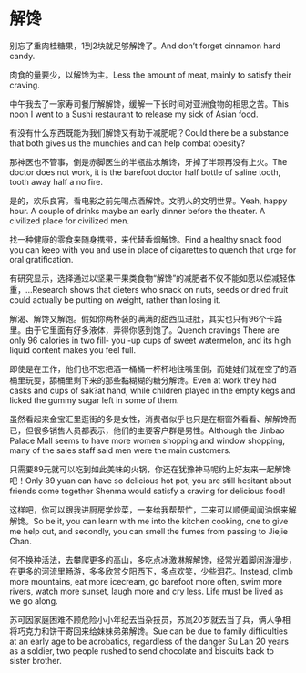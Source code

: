 # 解馋

<p><span class="chinese">别忘了重肉桂糖果，1到2块就足够解馋了。</span><span class="english">And don’t forget cinnamon hard candy.</span></p>

<p><span class="chinese">肉食的量要少，以解馋为主。</span><span class="english">Less the amount of meat, mainly to satisfy their craving.</span></p>

<p><span class="chinese">中午我去了一家寿司餐厅解解馋，缓解一下长时间对亚洲食物的相思之苦。</span><span class="english">This noon I went to a Sushi restaurant to release my sick of Asian food.</span></p>

<p><span class="chinese">有没有什么东西既能为我们解馋又有助于减肥呢？</span><span class="english">Could there be a substance that both gives us the munchies and can help combat obesity?</span></p>

<p><span class="chinese">那神医也不管事，倒是赤脚医生的半瓶盐水解馋，牙掉了半颗再没有上火。</span><span class="english">The doctor does not work, it is the barefoot doctor half bottle of saline tooth, tooth away half a no fire.</span></p>

<p><span class="chinese">是的，欢乐良宵。看电影之前先喝点酒解馋。文明人的文明世界。</span><span class="english">Yeah, happy hour. A couple of drinks maybe an early dinner before the theater. A civilized place for civilized men.</span></p>

<p><span class="chinese">找一种健康的零食来随身携带，来代替香烟解馋。</span><span class="english">Find a healthy snack food you can keep with you and use in place of cigarettes to quench that urge for oral gratification.</span></p>

<p><span class="chinese">有研究显示，选择通过以坚果干果类食物“解馋”的减肥者不仅不能如愿以偿减轻体重，…</span><span class="english">Research shows that dieters who snack on nuts, seeds or dried fruit could actually be putting on weight, rather than losing it.</span></p>

<p><span class="chinese">解渴、解馋又解饱。假如你两杯装的满满的甜西瓜进肚，其实也只有96个卡路里。由于它里面有好多液体，弄得你感到饱了。</span><span class="english">Quench cravings There are only 96 calories in two fill- you -up cups of sweet watermelon, and its high liquid content makes you feel full.</span></p>

<p><span class="chinese">即使是在工作，他们也不忘把酒一桶桶一杯杯地往嘴里倒，而娃娃们就在空了的酒桶里玩耍，舔桶里剩下来的那些黏糊糊的糖分解馋。</span><span class="english">Even at work they had casks and cups of sak?at hand, while children played in the empty kegs and licked the gummy sugar left in some of them.</span></p>

<p><span class="chinese">虽然看起来金宝汇里逛街的多是女性，消费者似乎也只是在橱窗外看看、解解馋而已，但很多销售人员都表示，他们的主要客户群是男性。</span><span class="english">Although the Jinbao Palace Mall seems to have more women shopping and window shopping, many of the sales staff said men were the main customers.</span></p>

<p><span class="chinese">只需要89元就可以吃到如此美味的火锅，你还在犹豫神马呢约上好友来一起解馋吧！</span><span class="english">Only 89 yuan can have so delicious hot pot, you are still hesitant about friends come together Shenma would satisfy a craving for delicious food!</span></p>

<p><span class="chinese">这样吧，你可以跟我进厨房学炒菜，一来给我帮帮忙，二来可以顺便闻闻油烟来解解馋。</span><span class="english">So be it, you can learn with me into the kitchen cooking, one to give me help out, and secondly, you can smell the fumes from passing to Jiejie Chan.</span></p>

<p><span class="chinese">何不换种活法，去攀爬更多的高山，多吃点冰激淋解解馋，经常光着脚闲游漫步，在更多的河流里畅游，多多欣赏夕阳西下，多点欢笑，少些泪花。</span><span class="english">Instead, climb more mountains, eat more icecream, go barefoot more often, swim more rivers, watch more sunset, laugh more and cry less. Life must be lived as we go along.</span></p>

<p><span class="chinese">苏可因家庭困难不顾危险小小年纪去当杂技员，苏岚20岁就去当了兵，俩人争相将巧克力和饼干寄回来给妹妹弟弟解馋。</span><span class="english">Sue can be due to family difficulties at an early age to be acrobatics, regardless of the danger Su Lan 20 years as a soldier, two people rushed to send chocolate and biscuits back to sister brother.</span></p>

